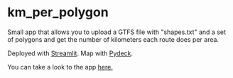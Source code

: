 # km_per_polygon
Small app that allows you to upload a GTFS file with "shapes.txt" and a set of polygons and get the number of kilometers each route does per area.

Deployed with [Streamlit](https://streamlit.io/). Map with [Pydeck](https://pydeck.gl/). 

You can take a look to the app [here.](https://kmperpolygon-remix.streamlit.app/) 
